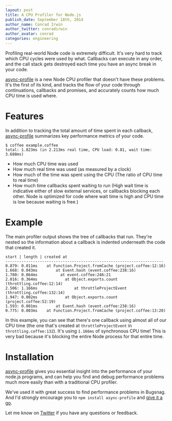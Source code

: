 ```yaml
---
layout: post
title: A CPU Profiler for Node.js
publish_date: September 18th, 2014
author_name: Conrad Irwin
author_twitter: conradirwin
author_avatar: conrad
categories: engineering
---
```


Profiling real-world Node code is extremely difficult. It's very hard to track
which CPU cycles were used by what. Callbacks can execute in any order, and
the call stack gets destroyed each time you have an async break in your code.

[async-profile](https://github.com/ConradIrwin/async-profile) is a new Node CPU
profiler that doesn't have these problems. It's the first of its kind, and tracks the flow of your code
through continuations, callbacks and promises, and accurately counts how much
CPU time is used where.

Features
========

In addition to tracking the total amount of time spent in each callback, [async-profile](
https://github.com/ConradIrwin/async-profile) summarizes key performance metrics of your code.

    $ coffee example.coffee
    total: 1.823ms (in 2.213ms real time, CPU load: 0.81, wait time: 3.688ms)

* How much CPU time was used
* How much real time was used (as measured by a clock)
* How much of the time was spent using the CPU (The ratio of CPU time to real time)
* How much time callbacks spent waiting to run (High wait time is indicative either
  of slow external services, or callbacks blocking each other. Node is optimized for
  code where wait time is high and CPU time is low because waiting is free.)

Example
=======

The main profiler output shows the tree of callbacks that run. They're nested so
the information about a callback is indented underneath the code that created it.

    start | length | created at
    ---------------------------------------------------------------------
    0.879: 0.011ms    at Function.Project.fromCache (project.coffee:12:16)
    1.668: 0.043ms        at Event.hash (event.coffee:238:16)
    1.780: 0.064ms          at event.coffee:246:21
    2.016: 0.364ms            at Object.exports.count (throttling.coffee:12:14)
    2.506: 1.166ms                at throttleProjectEvent (throttling.coffee:132:14)
    1.947: 0.002ms            at Object.exports.count (project.coffee:52:19)
    1.593: 0.001ms        at Event.hash (event.coffee:238:16)
    0.775: 0.003ms    at Function.Project.fromCache (project.coffee:13:20)

In this example, you can see that there's one callback using almost all of our
CPU time (the one that's created at `throttleProjectEvent` in
`throttling.coffee:132`). It's using `1.166ms` of synchronous CPU time! This
is very bad because it's blocking the entire Node process for that entire time.

Installation
============

[async-profile](https://github.com/ConradIrwin/async-profile) gives you essential
insight into the performance of your node.js programs, and can help you find and
debug performance problems much more easily than with a traditional CPU profiler.

We've used it with great success to find performance problems in Bugsnag. And
I'd strongly encourage you to `npm install async-profile` and [give it a
go](https://github.com/ConradIrwin/async-profile).

Let me know on [Twitter](https://twitter.com/bugsnag) if you have any questions
or feedback.
